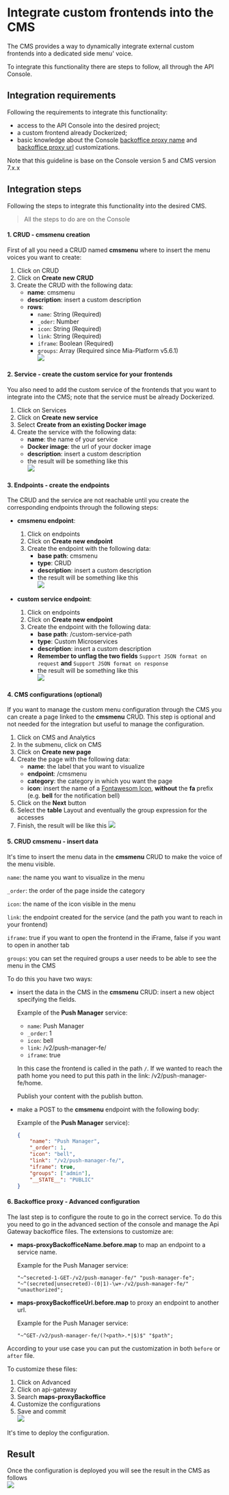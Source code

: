 # Integrate custom frontends into the CMS
The CMS provides a way to dynamically integrate external custom frontends into a dedicated side menu' voice.

To integrate this functionality there are steps to follow, all through the API Console.

## Integration requirements
Following the requirements to integrate this  functionality:

 * access to the API Console into the desired project;
 * a custom frontend already Dockerized;
 * basic knowledge about the Console [backoffice proxy name](/development_suite/api-gateway-config-map/#how-to-proxy-a-request-through-a-service) and [backoffice proxy url](/development_suite/api-gateway-config-map/#how-to-forward-a-request-to-another-url) customizations.

Note that this guideline is base on the Console version 5 and CMS version 7.x.x

## Integration steps
Following the steps to integrate this functionality into the desired CMS.

> All the steps to do are on the Console

#### 1. CRUD - __cmsmenu__ creation
First of all you need a CRUD named __cmsmenu__ where to insert the menu voices you want to create: 

 1. Click on CRUD
 2. Click on __Create new CRUD__
 3. Create the CRUD with the following data:
    * **name**: cmsmenu
    * **description**: insert a custom description
    * **rows**:
        - `name`: String (Required)
        - `_oder`: Number
        - `icon`: String (Required)
        - `link`: String (Required)
        - `iframe`: Boolean (Required)
        - `groups`: Array (Required since Mia-Platform v5.6.1)
    <br> ![](img/cmsmenu_CRUD_creation.png)

#### 2. Service - create the custom service for your frontends
You also need to add the custom service of the frontends that you want to integrate into the CMS; note that
the service must be already Dockerized.

 1. Click on Services
 2. Click on __Create new service__
 3. Select __Create from an existing Docker image__
 3. Create the service with the following data:
    * **name**: the name of your service
    * **Docker image**: the url of your docker image
    * **description**: insert a custom description
    * the result will be something like this <br> ![](img/create_service.png)

#### 3. Endpoints - create the endpoints
The CRUD and the service are not reachable until you create the corresponding endpoints through the 
following steps:

 * **cmsmenu endpoint**:
    1. Click on endpoints
    2. Click on __Create new endpoint__
    3. Create the endpoint with the following data:
        * **base path**: cmsmenu
        * **type**: CRUD
        * **description**: insert a custom description
        * the result will be something like this <br> ![](img/crud_endpoint.png)

 * **custom service endpoint**:
    1. Click on endpoints
    2. Click on __Create new endpoint__
    3. Create the endpoint with the following data:
        * **base path**: /custom-service-path
        * **type**: Custom Microservices
        * **description**: insert a custom description
        * **Remember to unflag the two fields** `Support JSON format on request` **and** `Support JSON format on response`
        * the result will be something like this <br> ![](img/custom_service_endpoint.png)


#### 4. CMS configurations (optional)
If you want to manage the custom menu configuration through the CMS you can create a page linked to the __cmsmenu__ CRUD.
This step is optional and not needed for the integration but useful to manage the configuration.

 1. Click on CMS and Analytics
 2. In the submenu, click on CMS
 3. Click on __Create new page__
 4. Create the page with the following data:
    * **name**: the label that you want to visualize 
    * **endpoint**: /cmsmenu
    * **category**: the category in which you want the page
    * **icon**: insert the name of a [Fontawesom Icon](https://fontawesome.com/), **without** the __fa__ prefix (e.g. __bell__ for the notification bell)
 5. Click on the __Next__ button
 6. Select the __table__ Layout and eventually the group expression for the accesses
 7. Finish, the result will be like this ![](img/CMS_service.png)

#### 5. CRUD __cmsmenu__ - insert data
It's time to insert the menu data in the __cmsmenu__ CRUD to make the voice of the menu visible.

`name`: the name you want to visualize in the menu

`_order`: the order of the page inside the category

`icon`: the name of the icon visible in the menu

`link`: the endpoint created for the service (and the path you want to reach in your frontend)

`iframe`: true if you want to open the frontend in the iFrame, false if you want to open in another tab

`groups`: you can set the required groups a user needs to be able to see the menu in the CMS

To do this you have two ways: 

* insert the data in the CMS in the __cmsmenu__ CRUD: insert a new object specifying the fields.
        
    Example of the __Push Manager__ service:
    
     - `name`: Push Manager
     - `_order`: 1
     - `icon`: bell
     - `link`: /v2/push-manager-fe/
     - `iframe`: true
     
    In this case the frontend is called in the path `/`. If we wanted to reach the path home you need to put this path 
    in the link: /v2/push-manager-fe/home.
    
    Publish your content  with the publish button. 
    
* make a POST to the __cmsmenu__ endpoint with the following body: 

    Example of the __Push Manager__ service):

    ```json
    {
        "name": "Push Manager",
        "_order": 1,
        "icon": "bell",
        "link": "/v2/push-manager-fe/",
        "iframe": true,
        "groups": ["admin"],
        "__STATE__": "PUBLIC"
    }
    ```

#### 6. Backoffice proxy - Advanced configuration
The last step is to configure the route to go in the correct service. To do this you need to go in the advanced section 
of the console and manage the Api Gateway backoffice files.
The extensions to customize are:

 * __maps-proxyBackofficeName.before.map__ to map an endpoint to a service name.
 
    Example for the Push Manager service: 
    
    ```
    "~^secreted-1-GET-/v2/push-manager-fe/" "push-manager-fe";
    "~^(secreted|unsecreted)-(0|1)-\w+-/v2/push-manager-fe/" "unauthorized";
    ```
   
 * __maps-proxyBackofficeUrl.before.map__ to proxy an endpoint to another url.
    
    Example for the Push Manager service: 
    
    ```
    "~^GET-/v2/push-manager-fe/(?<path>.*|$)$" "$path";
    ```
 
 According to your use case you can put the customization in both `before` or `after` file.

To customize these files:

 1. Click on Advanced
 2. Click on api-gateway
 3. Search __maps-proxyBackoffice__
 4. Customize the configurations
 5. Save and commit<br> ![](img/customize_extensions.png)
 
 It's time to deploy the configuration.

## Result
Once the configuration is deployed you will see the result in the CMS as follows <br> ![](img/CMS_service_menu.png)
